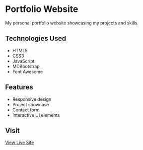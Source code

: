 # Portfolio Website

My personal portfolio website showcasing my projects and skills.

## Technologies Used
- HTML5
- CSS3
- JavaScript
- MDBootstrap
- Font Awesome

## Features
- Responsive design
- Project showcase
- Contact form
- Interactive UI elements

## Visit
[View Live Site](https://mehedih178.github.io)
